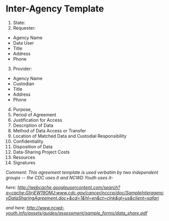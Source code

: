 # Inter-Agency Template

1. State:
2. Requester:
  -  Agency Name 
  -  Data User
  -  Title
  -  Address
  -  Phone
3. Provider:
  -  Agency Name
  -  Custodian
  -  Title
  -  Address
  -  Phone
4. Purpose,
5. Period of Agreement
6. Justification for Access
7. Description of Data
8. Method of Data Access or Transfer
9. Location of Matched Data and Custodial Responsibility
10. Confidentiality
11. Disposition of Data
12. Data-Sharing Project Costs
13. Resources
14. Signatures
 

*Comment: This agreement template is used verbatim by two independent groups -- the CDC uses it and NCWD Youth uses it-* 

*here: http://webcache.googleusercontent.com/search?q=cache:GIirjEW19OMJ:www.cdc.gov/cancer/ncccp/doc/SampleInteragencyDataSharingAgreement.doc+&cd=1&hl=en&ct=clnk&gl=us&client=safari* 

*and here: http://www.ncwd-youth.info/assets/guides/assessment/sample_forms/data_share.pdf*

